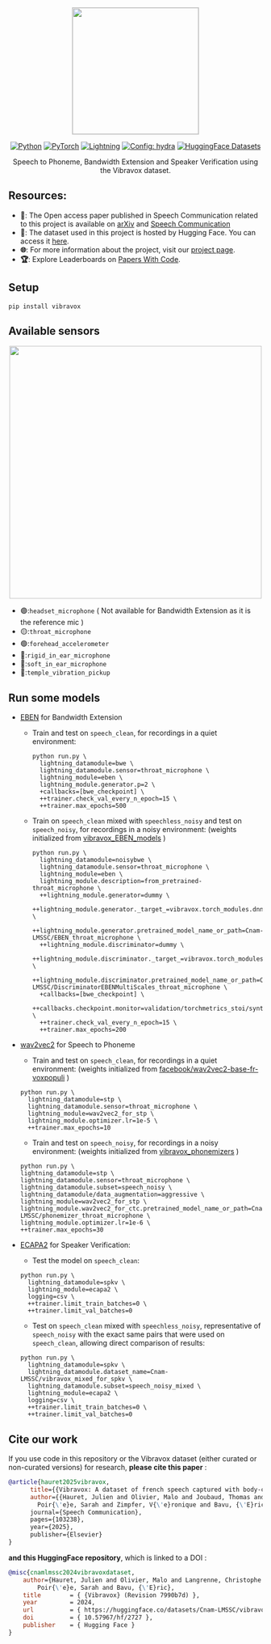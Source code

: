 <div align="center">

<p align="center">
  <img src="https://cdn-uploads.huggingface.co/production/uploads/65302a613ecbe51d6a6ddcec/zhB1fh-c0pjlj-Tr4Vpmr.png" style="object-fit:contain; width:250px; height:250px; border: solid 1px #CCC">
</p>

<a href="https://www.python.org/"><img alt="Python" src="https://img.shields.io/badge/Python-3.12-3776AB?style=for-the-badge&logo=python&logoColor=white"></a>
<a href="https://pytorch.org"><img alt="PyTorch" src="https://img.shields.io/badge/-Pytorch 2.2-ee4c2c?style=for-the-badge&logo=pytorch&logoColor=white"></a>
<a href="https://pytorchlightning.ai/"><img alt="Lightning" src="https://img.shields.io/badge/-Lightning 2.2-792ee5?style=for-the-badge&logo=lightning&logoColor=white"></a>
<a href="https://hydra.cc/"><img alt="Config: hydra" src="https://img.shields.io/badge/-🐉 hydra 1.3-89b8cd?style=for-the-badge&logo=hydra&logoColor=white"></a>
<a href="https://huggingface.co/datasets"><img alt="HuggingFace Datasets" src="https://img.shields.io/badge/datasets 2.19-yellow?style=for-the-badge&logo=huggingface&logoColor=white"></a>

Speech to Phoneme, Bandwidth Extension and Speaker Verification using the Vibravox dataset.



</div>

## Resources:

- **📝**: The Open access paper published in Speech Communication related to this project is available on [arXiv](https://arxiv.org/abs/2407.11828) and [Speech Communication](https://www.sciencedirect.com/science/article/pii/S0167639325000536)
- **🤗**: The dataset used in this project is hosted by Hugging Face. You can access it [here](https://huggingface.co/datasets/Cnam-LMSSC/vibravox).  
- **🌐**: For more information about the project, visit our [project page](https://vibravox.cnam.fr/).
- **🏆**: Explore Leaderboards on [Papers With Code](https://paperswithcode.com/paper/vibravox-a-dataset-of-french-speech-captured).

## Setup
```pip install vibravox```

## Available sensors

<p align="center">
  <img src="https://cdn-uploads.huggingface.co/production/uploads/6390fc80e6d656eb421bab69/P-_IWM3IMED5RBS3Lhydc.png" width="500">
</p>


- 🟣:`headset_microphone` ( Not available for Bandwidth Extension as it is the reference mic )
- 🟡:`throat_microphone`
- 🟢:`forehead_accelerometer`
- 🔵:`rigid_in_ear_microphone`
- 🔴:`soft_in_ear_microphone`
- 🧊:`temple_vibration_pickup`
## Run some models

- [EBEN](https://github.com/jhauret/eben) for Bandwidth Extension  
  - Train and test on `speech_clean`, for recordings in a quiet environment:
    ```
    python run.py \
      lightning_datamodule=bwe \
      lightning_datamodule.sensor=throat_microphone \
      lightning_module=eben \
      lightning_module.generator.p=2 \
      +callbacks=[bwe_checkpoint] \
      ++trainer.check_val_every_n_epoch=15 \
      ++trainer.max_epochs=500
    ```
  - Train on `speech_clean` mixed with `speechless_noisy` and test on `speech_noisy`, for recordings in a noisy environment: (weights initialized from [vibravox_EBEN_models](https://huggingface.co/Cnam-LMSSC/vibravox_EBEN_models) )
    ```
    python run.py \
      lightning_datamodule=noisybwe \
      lightning_datamodule.sensor=throat_microphone \
      lightning_module=eben \
      lightning_module.description=from_pretrained-throat_microphone \
      ++lightning_module.generator=dummy \
      ++lightning_module.generator._target_=vibravox.torch_modules.dnn.eben_generator.EBENGenerator.from_pretrained \
      ++lightning_module.generator.pretrained_model_name_or_path=Cnam-LMSSC/EBEN_throat_microphone \
      ++lightning_module.discriminator=dummy \
      ++lightning_module.discriminator._target_=vibravox.torch_modules.dnn.eben_discriminator.DiscriminatorEBENMultiScales.from_pretrained \
      ++lightning_module.discriminator.pretrained_model_name_or_path=Cnam-LMSSC/DiscriminatorEBENMultiScales_throat_microphone \
      +callbacks=[bwe_checkpoint] \
      ++callbacks.checkpoint.monitor=validation/torchmetrics_stoi/synthetic \
      ++trainer.check_val_every_n_epoch=15 \
      ++trainer.max_epochs=200
     ```

- [wav2vec2](https://huggingface.co/facebook/wav2vec2-base-fr-voxpopuli-v2) for Speech to Phoneme  
  - Train and test on `speech_clean`, for recordings in a quiet environment:  (weights initialized from [facebook/wav2vec2-base-fr-voxpopuli](https://huggingface.co/facebook/wav2vec2-base-fr-voxpopuli) )
  ```
  python run.py \
    lightning_datamodule=stp \
    lightning_datamodule.sensor=throat_microphone \
    lightning_module=wav2vec2_for_stp \
    lightning_module.optimizer.lr=1e-5 \
    ++trainer.max_epochs=10
  ```
  -  Train and test on `speech_noisy`, for recordings in a noisy environment:  (weights initialized from [vibravox_phonemizers](https://huggingface.co/Cnam-LMSSC/vibravox_phonemizers) )
    ```
  python run.py \
    lightning_datamodule=stp \
    lightning_datamodule.sensor=throat_microphone \
    lightning_datamodule.subset=speech_noisy \
    lightning_datamodule/data_augmentation=aggressive \
    lightning_module=wav2vec2_for_stp \
    lightning_module.wav2vec2_for_ctc.pretrained_model_name_or_path=Cnam-LMSSC/phonemizer_throat_microphone \
    lightning_module.optimizer.lr=1e-6 \
    ++trainer.max_epochs=30
  ```

- [ECAPA2](https://huggingface.co/Jenthe/ECAPA2) for Speaker Verification:
  - Test the model on `speech_clean`: 
  ```
  python run.py \
    lightning_datamodule=spkv \
    lightning_module=ecapa2 \
    logging=csv \
    ++trainer.limit_train_batches=0 \
    ++trainer.limit_val_batches=0
  ```
  - Test on `speech_clean` mixed with `speechless_noisy`, representative of `speech_noisy` with the exact same pairs that were used on `speech_clean`, allowing direct comparison of results:
  ```
  python run.py \
    lightning_datamodule=spkv \
    lightning_datamodule.dataset_name=Cnam-LMSSC/vibravox_mixed_for_spkv \
    lightning_datamodule.subset=speech_noisy_mixed \
    lightning_module=ecapa2 \
    logging=csv \
    ++trainer.limit_train_batches=0 \
    ++trainer.limit_val_batches=0
  ```

## Cite our work 

If you use code in this repository or the Vibravox dataset (either curated or non-curated versions) for research, **please cite this paper** :

```bibtex
@article{hauret2025vibravox,
      title={{Vibravox: A dataset of french speech captured with body-conduction audio sensors}},
      author={{Hauret, Julien and Olivier, Malo and Joubaud, Thomas and Langrenne, Christophe and
        Poir{\'e}e, Sarah and Zimpfer, V{\'e}ronique and Bavu, {\'E}ric},
      journal={Speech Communication},
      pages={103238},
      year={2025},
      publisher={Elsevier}
}
```

**and this HuggingFace repository**, which is linked to a DOI :

```bibtex
@misc{cnamlmssc2024vibravoxdataset,
    author={Hauret, Julien and Olivier, Malo and Langrenne, Christophe and
        Poir{\'e}e, Sarah and Bavu, {\'E}ric},
    title        = { {Vibravox} (Revision 7990b7d) },
    year         = 2024,
    url          = { https://huggingface.co/datasets/Cnam-LMSSC/vibravox },
    doi          = { 10.57967/hf/2727 },
    publisher    = { Hugging Face }
}
```
